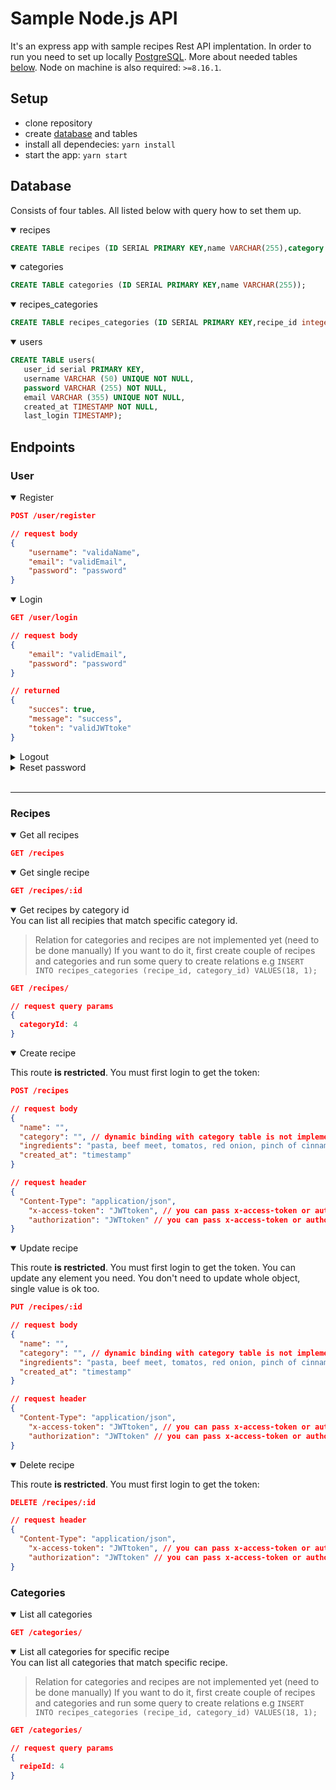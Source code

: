 # Sample Node.js API

It's an express app with sample recipes Rest API implentation.
In order to run you need to set up locally [PostgreSQL]('https://www.postgresql.org/').
More about needed tables [below](#Database).
Node on machine is also required: `>=8.16.1`.

## Setup

- clone repository
- create [database](#Database) and tables
- install all dependecies: `yarn install`
- start the app: `yarn start`

## Database

Consists of four tables. All listed below with query how to set them up.

<details open>
<summary>recipes</summary>

```sql
CREATE TABLE recipes (ID SERIAL PRIMARY KEY,name VARCHAR(255),category VARCHAR(255),ingredients VARCHAR(255),created_at timestamptz,updated_at timestamptz,owner VARCHAR(100));
```
</details>

<details open>
<summary>categories</summary>

```sql
CREATE TABLE categories (ID SERIAL PRIMARY KEY,name VARCHAR(255));
```
</details>

<details open>
<summary>recipes_categories</summary>

```sql
CREATE TABLE recipes_categories (ID SERIAL PRIMARY KEY,recipe_id integer, category_id integer);
```
</details>

<details open>
<summary>users</summary>

```sql
CREATE TABLE users(
   user_id serial PRIMARY KEY,
   username VARCHAR (50) UNIQUE NOT NULL,
   password VARCHAR (255) NOT NULL,
   email VARCHAR (355) UNIQUE NOT NULL,
   created_at TIMESTAMP NOT NULL,
   last_login TIMESTAMP);
```
</details>

## Endpoints
### User

<details open>
<summary>Register</summary>

```json
POST /user/register

// request body
{
	"username": "validaName",
	"email": "validEmail",
	"password": "password"
}
```
</details>

<details open>
<summary>Login</summary>

```json
GET /user/login

// request body
{
	"email": "validEmail",
	"password": "password"
}

// returned
{
    "succes": true,
    "message": "success",
    "token": "validJWTtoke"
}
```
</details>


<details>
<summary>Logout</summary> 

**not implemented**
</details>

<details>
<summary>Reset password</summary>

**not implemented**
</details>
<br>

***

### Recipes

<details open>
<summary>Get all recipes</summary>

```json
GET /recipes
```

</details>

<details open>
<summary>Get single recipe</summary>

```json
GET /recipes/:id
```

</details>

<details open>
<summary>Get recipes by category id</summary>
You  can list all recipies that match specific category id.

> Relation for categories and recipes are not implemented yet (need to be done manually)
If you want to do it, first create couple of recipes and categories and run some query to create relations e.g `INSERT INTO recipes_categories (recipe_id, category_id) VALUES(18, 1);`

```json
GET /recipes/

// request query params
{
  categoryId: 4
}
```

</details>

<details open>
<summary>Create recipe</summary>

This route **is restricted**. You must first login to get the token:

```json
POST /recipes

// request body
{
  "name": "",
  "category": "", // dynamic binding with category table is not implemented
  "ingredients": "pasta, beef meet, tomatos, red onion, pinch of cinnamon",
  "created_at": "timestamp"
}

// request header
{
  "Content-Type": "application/json",
    "x-access-token": "JWTtoken", // you can pass x-access-token or authorization
    "authorization": "JWTtoken" // you can pass x-access-token or authorization
}

```

</details>

<details open>
<summary>Update recipe</summary>

This route **is restricted**. You must first login to get the token.
You can update any element you need. You don't need to update whole object, single value is ok too.

```json
PUT /recipes/:id

// request body
{
  "name": "",
  "category": "", // dynamic binding with category table is not implemented
  "ingredients": "pasta, beef meet, tomatos, red onion, pinch of cinnamon",
  "created_at": "timestamp"
}

// request header
{
  "Content-Type": "application/json",
    "x-access-token": "JWTtoken", // you can pass x-access-token or authorization
    "authorization": "JWTtoken" // you can pass x-access-token or authorization
}

```

</details>


<details open>
<summary>Delete recipe</summary>

This route **is restricted**. You must first login to get the token:

```json
DELETE /recipes/:id

// request header
{
  "Content-Type": "application/json",
    "x-access-token": "JWTtoken", // you can pass x-access-token or authorization
    "authorization": "JWTtoken" // you can pass x-access-token or authorization
}

```

### Categories

<details open>
<summary>List all categories</summary>


```json
GET /categories/

```
</details>

<details open>
<summary>List all categories for specific recipe</summary>
You  can list all categories that match specific recipe.

> Relation for categories and recipes are not implemented yet (need to be done manually)
If you want to do it, first create couple of recipes and categories and run some query to create relations e.g `INSERT INTO recipes_categories (recipe_id, category_id) VALUES(18, 1);`

```json
GET /categories/

// request query params
{
  reipeId: 4
}
```
</details>
